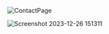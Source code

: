 ![ContactPage](https://github.com/user-attachments/assets/75ea37bf-c3c6-4e3c-8e78-cd68e64719c7)

![Screenshot 2023-12-26 151311](https://github.com/SagarWagdare/ContactUs-Page/assets/122525256/e8f63a7a-3deb-42b1-b095-e8faab419be4)
